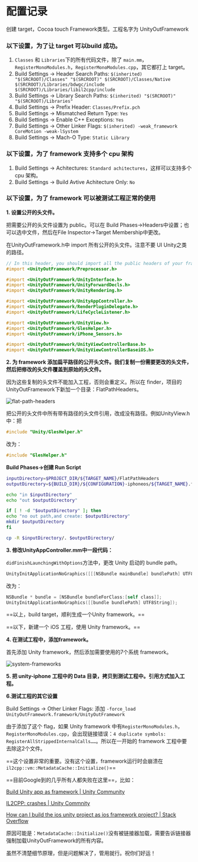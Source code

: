 # 配置记录

创建 target，Cocoa touch Framework类型。工程名字为 UnityOutFramework

### 以下设置，为了让 target 可以build 成功。

1. `Classes` 和 `Libraries`下的所有代码文件，除了 `main.mm`，`RegisterMonoModules.h`，`RegisterMonoModules.cpp`，其它都打上 target。
2. Build Settings -> Header Search Paths: `$(inherited) "$(SRCROOT)/Classes" "$(SRCROOT)" $(SRCROOT)/Classes/Native $(SRCROOT)/Libraries/bdwgc/include $(SRCROOT)/Libraries/libil2cpp/include`
3. Build Settings -> Library Search Paths: `$(inherited) "$(SRCROOT)" "$(SRCROOT)/Libraries"`
4. Build Settings -> Prefix Header: `Classes/Prefix.pch`
5. Build Settings -> Mismatched Return Type: `Yes`
6. Build Settings -> Enable C++ Exceptions: `Yes`
7. Build Settings -> Other Linker Flags: `$(inherited) -weak_framework CoreMotion -weak-lSystem`
8. Build Settings -> Mach-O Type: `Static Library`


### 以下设置，为了 framework 支持多个 cpu 架构

1. Build Settings -> Achitectures: `Standard achitectures`，这样可以支持多个 cpu 架构。
2. Build Settings -> Build Avtive Achitecture Only: `No`

### 以下设置，为了 framework 可以被测试工程正常的使用

**1. 设置公开的头文件。**

把需要公开的头文件设置为 public。可以在 Build Phases->Headers中设置；也可以选中文件，然后在File Inspector->Target Membership中更改。

在UnityOutFramework.h中 import 所有公开的头文件。注意不要 UI Unity之类的路径。

```objective-c
// In this header, you should import all the public headers of your framework using statements like #import <UnityOutFramework/PublicHeader.h>
#import <UnityOutFramework/Preprocessor.h>

#import <UnityOutFramework/UnityInterface.h>
#import <UnityOutFramework/UnityForwardDecls.h>
#import <UnityOutFramework/UnityRendering.h>

#import <UnityOutFramework/UnityAppController.h>
#import <UnityOutFramework/RenderPluginDelegate.h>
#import <UnityOutFramework/LifeCycleListener.h>

#import <UnityOutFramework/UnityView.h>
#import <UnityOutFramework/GlesHelper.h>
#import <UnityOutFramework/iPhone_Sensors.h>

#import <UnityOutFramework/UnityViewControllerBase.h>
#import <UnityOutFramework/UnityViewControllerBaseiOS.h>
```

**2. 为 framework 添加扁平路径的公开头文件。我们复制一份需要更改的头文件，然后把修改的头文件覆盖到原始的头文件。**

因为这些复制的头文件不能加入工程，否则会重定义。所以在 finder，项目的UnityOutFramework下新加一个目录：FlatPathHeaders。

![flat-path-headers](https://github.com/forestlin1212/unity-ios-framework/blob/master/help-images/flat-headers.png?raw=true)

把公开的头文件中所有带有路径的头文件引用，改成没有路径。例如UnityView.h中：把

```c++
#include "Unity/GlesHelper.h"
```

改为：

```c++
#include "GlesHelper.h"
```



**Build Phases->创建 Run Script**

```sh
inputDirectory=$PROJECT_DIR/${TARGET_NAME}/FlatPathHeaders
outputDirectory=${BUILD_DIR}/${CONFIGURATION}-iphoneos/${TARGET_NAME}.framework/Headers

echo "in $inputDirectory"
echo "out $outputDirectory"

if [ ! -d "$outputDirectory" ]; then
echo "no out path,and create: $outputDirectory"
mkdir $outputDirectory
fi

cp -R $inputDirectory/. $outputDirectory/
```

**3. 修改UnityAppController.mm中一段代码：**

`didFinishLaunchingWithOptions`方法中，更改 Unity 启动的 bundle path。

```objective-c
UnityInitApplicationNoGraphics([[[NSBundle mainBundle] bundlePath] UTF8String]);
```

改为：

```objective-c
NSBundle * bundle = [NSBundle bundleForClass:[self class]];
UnityInitApplicationNoGraphics([[bundle bundlePath] UTF8String]);
```



==以上，build target，顺利生成一个Unity framework。==

==以下，新建一个 iOS 工程，使用 Unity framework。==



**4. 在测试工程中，添加framework。**

首先添加 Unity framework，然后添加需要使用的7个系统 framework。

![system-frameworks](https://github.com/forestlin1212/unity-ios-framework/blob/master/help-images/system-framework.png?raw=true)



**5. 把 unity-iphone 工程中的 Data 目录，拷贝到测试工程中。引用方式加入工程。**



**6.测试工程的其它设置**

Build Settings -> Other Linker Flags: 添加 `-force_load UnityOutFramework.framework/UnityOutFramework`

由于添加了这个 flag，如果 Unity framework 中有`RegisterMonoModules.h`，`RegisterMonoModules.cpp`，会出现链接错误：`4 duplicate symbols: RegisterAllStrippedInternalCalls……`。所以在一开始的 framework 工程中要去除这2个文件。

==这个设置非常的重要。没有这个设置，framework运行时会崩溃在`il2cpp::vm::MetadataCache::Initialize()`==

==目前Google到的几乎所有人都失败在这里==，比如：

[Build Unity app as framework | Unity Community](https://forum.unity3d.com/threads/build-unity-app-as-framework-then-consumed-by-another-app.430068/)

[IL2CPP: crashes | Unity Commnity](https://forum.unity3d.com/threads/il2cpp-anyone-else-seeing-metadatacache-initialize-crashes-sometimes-when-the-game-starts.383145/#post-2657443)

[How can I build the ios unity project as ios framework project? | Stack Overflow](http://stackoverflow.com/questions/34436341/how-can-i-build-the-ios-unity-project-as-ios-framework-project)

原因可能是：`MetadataCache::Initialize()`没有被链接器加载，需要告诉链接器强制加载UnityOutFramework的所有内容。

虽然不清楚细节原理，但是问题解决了，管用就行。祝你们好运！